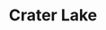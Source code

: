---
layout: travel
title: Crater Lake
excerpt: Did you know it used to be a volcano? Cuz I didn't.
tags: Travel Photos
travel:
  - stop: Yakima Canyon
    map: <iframe src="https://www.google.com/maps/embed?pb=!1m18!1m12!1m3!1d184474.36414277024!2d-120.58280386871417!3d46.822233680067214!2m3!1f0!2f0!3f0!3m2!1i1024!2i768!4f13.1!3m3!1m2!1s0x5499e8312f630007%3A0x41b1b77c6a3d1e20!2sKittitas%20County!5e0!3m2!1sen!2sus!4v1601341978956!5m2!1sen!2sus" width="180" height="180" frameborder="0" style="border:0;" allowfullscreen="" aria-hidden="false" tabindex="0"></iframe>
    items:

  - stop: Hood River
    map: <iframe src="https://www.google.com/maps/embed?pb=!1m18!1m12!1m3!1d182838.47549135203!2d-121.03333496256931!3d45.65252719599212!2m3!1f0!2f0!3f0!3m2!1i1024!2i768!4f13.1!3m3!1m2!1s0x5496274973eb0ead%3A0x6efa8738004c0a41!2sWishram%2C%20WA!5e0!3m2!1sen!2sus!4v1601342097187!5m2!1sen!2sus" width="180" height="180" frameborder="0" style="border:0;" allowfullscreen="" aria-hidden="false" tabindex="0"></iframe>
    items:
    
  - stop: Bend, OR
    map: <iframe src="https://www.google.com/maps/embed?pb=!1m18!1m12!1m3!1d433338.9477027663!2d-121.63351536193245!3d44.0704942812195!2m3!1f0!2f0!3f0!3m2!1i1024!2i768!4f13.1!3m3!1m2!1s0x54b8c0ffa5d3d251%3A0x1088e7acc720d1b4!2sBend%2C%20OR!5e0!3m2!1sen!2sus!4v1601358801620!5m2!1sen!2sus" width="180" height="180" frameborder="0" style="border:0;" allowfullscreen="" aria-hidden="false" tabindex="0"></iframe>
    items:

  - stop: Crater Lake, OR
    map: <iframe src="https://www.google.com/maps/embed?pb=!1m18!1m12!1m3!1d482911.9814484661!2d-122.32149806514951!3d42.97332550696909!2m3!1f0!2f0!3f0!3m2!1i1024!2i768!4f13.1!3m3!1m2!1s0x54c63e84c023ab41%3A0xbae1bf19c88b877a!2sCrater%20Lake!5e0!3m2!1sen!2sus!4v1601357705851!5m2!1sen!2sus" width="180" height="180" frameborder="0" style="border:0;" allowfullscreen="" aria-hidden="false" tabindex="0"></iframe>
    items: 
      - text: |
          We got in to Crater Lake pretty late - probably between 9:30pm and 10:00pm. What this meant was tired, foggy driving next to a sheer cliff that you couldn't see. 
          <br><br>
          Unfortunately I didn't save the dash cam footage in time, but needless to say it was 
      - img: https://lh3.googleusercontent.com/InCgG4470ATRgQU87fytFc8oqeVFby7rH0YhL1wu4mitt4o71w1vHnEBPLMGVcKvP-6GeIajOOhYlv86WbPZezM-gEpmL2RWXvPUCXTK2dqDywrRg8r-tRZUpvjzBlqIhiOydjvgwUw=w2000
        caption: Sitting in the back of the car

      - img: https://lh3.googleusercontent.com/LOQNyuN-KxxRP2GQwvpDWFIsz4cLAuHDVY-8iEZD6ydHsKVe7h43Bop6Px03gtnCh2L-NKFIzsOgWtWgot_olgNl3OEpFlD07hCXOnS6iivX6eLYLUdp1SCZBlkZU6OnWW1ED3coJOM=w2000
        caption: View from close to the lodge

      - img: https://lh3.googleusercontent.com/hy3NFeSVkI-2FPJvmdmg7i-JkCOEhn-eqO8ejAv3znOFYnYi2HHDoVGzlrFt7jFwebgCKCHAHvbGfam9RcnaybXQ5OsDlk5eZGohhJQqA4x-X5gpdNDPacPYRFDTINuUMQnyhWMjG0Y=w2000
        caption: The Lodge is in this picture as well as Mt McLoughlin (I think it's Mt McLoughlin anyway)
---